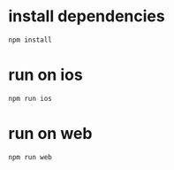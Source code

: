 # install dependencies
```
npm install
```

# run on ios
```
npm run ios
```

# run on web
```
npm run web
```